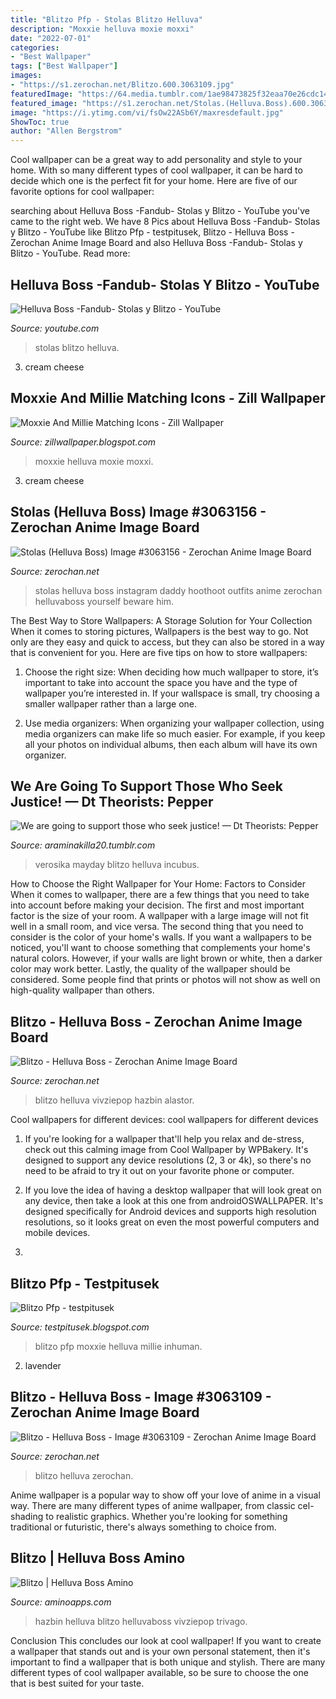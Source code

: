 ```yaml
---
title: "Blitzo Pfp - Stolas Blitzo Helluva"
description: "Moxxie helluva moxie moxxi"
date: "2022-07-01"
categories:
- "Best Wallpaper"
tags: ["Best Wallpaper"]
images:
- "https://s1.zerochan.net/Blitzo.600.3063109.jpg"
featuredImage: "https://64.media.tumblr.com/1ae98473825f32eaa70e26cdc141398d/d9bfeb71ca2f2b82-f8/s1280x1920/6e7623b1f1af5b6ae8ede6d752f4d6b3bd6f915b.jpg"
featured_image: "https://s1.zerochan.net/Stolas.(Helluva.Boss).600.3063156.jpg"
image: "https://i.ytimg.com/vi/fsOw22ASb6Y/maxresdefault.jpg"
ShowToc: true
author: "Allen Bergstrom"
---
```



Cool wallpaper can be a great way to add personality and style to your home. With so many different types of cool wallpaper, it can be hard to decide which one is the perfect fit for your home. Here are five of our favorite options for cool wallpaper: 

	

		
searching about Helluva Boss -Fandub- Stolas y Blitzo - YouTube you've came to the right web. We have 8 Pics about Helluva Boss -Fandub- Stolas y Blitzo - YouTube like Blitzo Pfp - testpitusek, Blitzo - Helluva Boss - Zerochan Anime Image Board and also Helluva Boss -Fandub- Stolas y Blitzo - YouTube. Read more:
		
    
## Helluva Boss -Fandub- Stolas Y Blitzo - YouTube

<img loading=lazy src="https://i.ytimg.com/vi/fsOw22ASb6Y/maxresdefault.jpg" onerror="this.onerror=null;this.src='https://tse1.mm.bing.net/th?id=OIP.yQli2jwDoYdngeWlUdJx7AHaEK&amp;pid=15.1';" alt="Helluva Boss -Fandub- Stolas y Blitzo - YouTube">

_Source: youtube.com_

>stolas blitzo helluva. 

	

3. cream cheese 

    
## Moxxie And Millie Matching Icons - Zill Wallpaper

<img loading=lazy src="https://64.media.tumblr.com/1ae98473825f32eaa70e26cdc141398d/d9bfeb71ca2f2b82-f8/s1280x1920/6e7623b1f1af5b6ae8ede6d752f4d6b3bd6f915b.jpg" onerror="this.onerror=null;this.src='https://tse3.mm.bing.net/th?id=OIP.c-MH9HbizlS8WyyCqzm-BAHaHa&amp;pid=15.1';" alt="Moxxie And Millie Matching Icons - Zill Wallpaper">

_Source: zillwallpaper.blogspot.com_

>moxxie helluva moxie moxxi. 

	

3. cream cheese 

    
## Stolas (Helluva Boss) Image #3063156 - Zerochan Anime Image Board

<img loading=lazy src="https://s1.zerochan.net/Stolas.(Helluva.Boss).600.3063156.jpg" onerror="this.onerror=null;this.src='https://tse2.mm.bing.net/th?id=OIP.1ZkplNwBu44dQQgtCnLDQgHaHa&amp;pid=15.1';" alt="Stolas (Helluva Boss) Image #3063156 - Zerochan Anime Image Board">

_Source: zerochan.net_

>stolas helluva boss instagram daddy hoothoot outfits anime zerochan helluvaboss yourself beware him. 

	

The Best Way to Store Wallpapers: A Storage Solution for Your Collection
When it comes to storing pictures, Wallpapers is the best way to go. Not only are they easy and quick to access, but they can also be stored in a way that is convenient for you. Here are five tips on how to store wallpapers:
1) Choose the right size: When deciding how much wallpaper to store, it’s important to take into account the space you have and the type of wallpaper you’re interested in. If your wallspace is small, try choosing a smaller wallpaper rather than a large one.

2) Use media organizers: When organizing your wallpaper collection, using media organizers can make life so much easier. For example, if you keep all your photos on individual albums, then each album will have its own organizer.

    
## We Are Going To Support Those Who Seek Justice! — Dt Theorists: Pepper

<img loading=lazy src="https://64.media.tumblr.com/9e851087053ebbf2494fd876a621f0ba/bbc348e011db5742-4b/s1280x1920/1f57aa834655229d8ce150e3da397ffb55aea85e.jpg" onerror="this.onerror=null;this.src='https://tse1.mm.bing.net/th?id=OIP.BfD_IxvKRMH-swajwadBFgHaEI&amp;pid=15.1';" alt="We are going to support those who seek justice! — Dt Theorists: Pepper">

_Source: araminakilla20.tumblr.com_

>verosika mayday blitzo helluva incubus. 

	

How to Choose the Right Wallpaper for Your Home: Factors to Consider
When it comes to wallpaper, there are a few things that you need to take into account before making your decision. The first and most important factor is the size of your room. A wallpaper with a large image will not fit well in a small room, and vice versa. 
The second thing that you need to consider is the color of your home's walls. If you want a wallpapers to be noticed, you'll want to choose something that complements your home's natural colors. However, if your walls are light brown or white, then a darker color may work better. 
Lastly, the quality of the wallpaper should be considered. Some people find that prints or photos will not show as well on high-quality wallpaper than others.

    
## Blitzo - Helluva Boss - Zerochan Anime Image Board

<img loading=lazy src="https://s1.zerochan.net/Blitzo.600.2916005.jpg" onerror="this.onerror=null;this.src='https://tse3.mm.bing.net/th?id=OIP.-885___Mu0EA5Wd-3JRxowHaIO&amp;pid=15.1';" alt="Blitzo - Helluva Boss - Zerochan Anime Image Board">

_Source: zerochan.net_

>blitzo helluva vivziepop hazbin alastor. 

	

Cool wallpapers for different devices:
cool wallpapers for different devices 

1. If you're looking for a wallpaper that'll help you relax and de-stress, check out this calming image from Cool Wallpaper by WPBakery. It's designed to support any device resolutions (2, 3 or 4k), so there's no need to be afraid to try it out on your favorite phone or computer.

2. If you love the idea of having a desktop wallpaper that will look great on any device, then take a look at this one from androidOSWALLPAPER. It's designed specifically for Android devices and supports high resolution resolutions, so it looks great on even the most powerful computers and mobile devices.

3.

    
## Blitzo Pfp - Testpitusek

<img loading=lazy src="https://64.media.tumblr.com/10198469554d1b0a7f88274adee4752b/be9cafc0597698bf-8b/s500x750/b35b4679fd383520120c38f2279db8324b350b34.png" onerror="this.onerror=null;this.src='https://tse1.mm.bing.net/th?id=OIP.7pj6b59Icq5SsUCo8sltbgHaHa&amp;pid=15.1';" alt="Blitzo Pfp - testpitusek">

_Source: testpitusek.blogspot.com_

>blitzo pfp moxxie helluva millie inhuman. 

	

2. lavender 

    
## Blitzo - Helluva Boss - Image #3063109 - Zerochan Anime Image Board

<img loading=lazy src="https://s1.zerochan.net/Blitzo.600.3063109.jpg" onerror="this.onerror=null;this.src='https://tse1.mm.bing.net/th?id=OIP.rvrAU9RuZCS2EyKIk90xcQHaHa&amp;pid=15.1';" alt="Blitzo - Helluva Boss - Image #3063109 - Zerochan Anime Image Board">

_Source: zerochan.net_

>blitzo helluva zerochan. 

	

Anime wallpaper is a popular way to show off your love of anime in a visual way. There are many different types of anime wallpaper, from classic cel-shading to realistic graphics. Whether you're looking for something traditional or futuristic, there's always something to choice from.

    
## Blitzo | Helluva Boss Amino

<img loading=lazy src="https://pm1.narvii.com/7504/0a9c1b321f23fc55bfaa3a6c92b63637f29fb695r1-1000-1200v2_hq.jpg" onerror="this.onerror=null;this.src='https://tse1.mm.bing.net/th?id=OIP.dfEgvHJxRel1_Crte_FP9gHaI5&amp;pid=15.1';" alt="Blitzo | Helluva Boss Amino">

_Source: aminoapps.com_

>hazbin helluva blitzo helluvaboss vivziepop trivago. 

	

Conclusion
This concludes our look at cool wallpaper! If you want to create a wallpaper that stands out and is your own personal statement, then it's important to find a wallpaper that is both unique and stylish. There are many different types of cool wallpaper available, so be sure to choose the one that is best suited for your taste.

